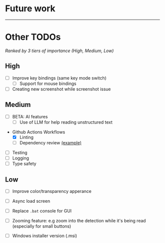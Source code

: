 # Future work
---

# Other TODOs
*Ranked by 3 tiers of importance (High, Medium, Low)*
## High
- [ ] Improve key bindings (same key mode switch)
  - [ ] Support for mouse bindings
- [ ] Creating new screenshot while screenshot issue

## Medium
- [ ] BETA: AI features
  - [ ] Use of LLM for help reading unstructured text
- Github Actions Workflows
    - [x] Linting
    - [ ] Dependency review [(example)](https://github.com/badges/shields/blob/master/.github/workflows/enforce-dependency-review.yml)
- [ ] Testing
- [ ] Logging
- [ ] Type safety

## Low
  - [ ] Improve color/transparency apperance
  - [ ] Async load screen
  - [ ] Replace `.bat` console for GUI
  - [ ] Zooming feature: e.g zoom into the detection while it's being read (especially for small buttons)
  - [ ] Windows installer version (.msi)

